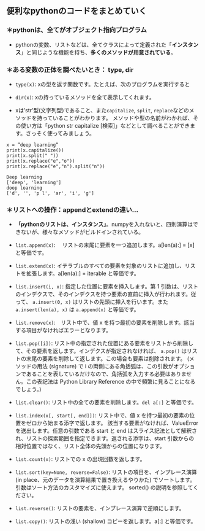 
## 便利なpythonのコードをまとめていく

### ＊pythonは、全てがオブジェクト指向プログラム  
- pythonの変数、リストなどは、全てクラスによって定義された「**インスタンス**」と同じような機能を持ち、**多くのメソッドが用意されている**。


### ＊ある変数の正体を調べたいとき： type, dir

- `type(x)`: xの型を返す関数です。たとえば、次のプログラムを実行すると  

- `dir(x)`: xの持っているメソッドを全て表示してくれます。

- xは’str’型(文字列型)であること、また`capitalize`, `split`, `replace`などのメソッドを持っていることがわかります。
メソッドや型の名前がわかれば、その使い方は「python str capitalize [検索]」などとして調べることができます。さっそく使ってみましょう。

```
x = ”deep learning”
print(x.capitalize())
print(x.split(" "))
print(x.replace("e","o"))
print(x.replace("e","n").split("n"))
```
```
Deep learning
['deep', 'learning']
doop loarning
['d', '', 'p l', 'ar', 'i', 'g']
```

### ＊リストへの操作：appendとextendの違い...
- **「pythonのリストは、インスタンス」**。numpyを入れないと、四則演算はできないが、様々なメソッドがビルドインされている。  

- `list.append(x)`: 　リストの末尾に要素を一つ追加します。a[len(a):] = [x] と等価です。

- `list.extend(x)`: イテラブルのすべての要素を対象のリストに追加し、リストを拡張します。a[len(a):] = iterable と等価です。

- `list.insert(i, x)`: 指定した位置に要素を挿入します。第 1 引数は、リストのインデクスで、そのインデクスを持つ要素の直前に挿入が行われます。従って、 `a.insert(0, x)` はリストの先頭に挿入を行います。また `a.insert(len(a), x)` は `a.append(x)` と等価です。

- `list.remove(x)`:　リスト中で、値 x を持つ最初の要素を削除します。該当する項目がなければエラーとなります。  

- `list.pop([i])`: リスト中の指定された位置にある要素をリストから削除して、その要素を返します。インデクスが指定されなければ、 `a.pop()` はリストの末尾の要素を削除して返します。この場合も要素は削除されます。 (メソッドの用法 (signature) で i の両側にある角括弧は、この引数がオプションであることを表しているだけなので、角括弧を入力する必要はありません。この表記法は Python Library Reference の中で頻繁に見ることになるでしょう。)

- `list.clear()`: リスト中の全ての要素を削除します。`del a[:]` と等価です。

- `list.index(x[, start[, end]])`: リスト中で、値 x を持つ最初の要素の位置をゼロから始まる添字で返します。 該当する要素がなければ、ValueError を送出します。任意の引数である start と end はスライス記法として解釈され、リストの探索範囲を指定できます。返される添字は、start 引数からの相対位置ではなく、リスト全体の先頭からの位置になります。

- `list.count(x)`: リストでの x の出現回数を返します。

- `list.sort(key=None, reverse=False)`: リストの項目を、インプレース演算 (in place、元のデータを演算結果で置き換えるやりかた) でソートします。引数はソート方法のカスタマイズに使えます。 sorted() の説明を参照してください。

- `list.reverse()`: リストの要素を、インプレース演算で逆順にします。

- `list.copy()`: リストの浅い (shallow) コピーを返します。a[:] と等価です。

